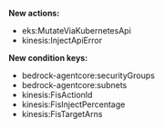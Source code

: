 **New actions:**

- eks:MutateViaKubernetesApi
- kinesis:InjectApiError

**New condition keys:**

- bedrock-agentcore:securityGroups
- bedrock-agentcore:subnets
- kinesis:FisActionId
- kinesis:FisInjectPercentage
- kinesis:FisTargetArns
